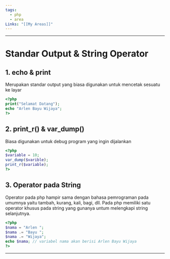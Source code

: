 ```yaml
---
tags:
  - php
  - area
Links: "[[My Areas]]"
---
```

---
# Standar Output & String Operator

## 1. echo & print
Merupakan standar output yang biasa digunakan untuk mencetak sesuatu ke layar
```php
<?php 
print("Selamat Datang");
echo "Arlen Bayu Wijaya";
?>
```

## 2. print_r() & var_dump()
Biasa digunakan untuk debug program yang ingin dijalankan
```php
<?php
$variable = 10;
var_dump($varible);
print_r($variable);
?>
```

## 3. Operator pada String
Operator pada php hampir sama dengan bahasa pemrograman pada umumnya yaitu tambah, kurang, kali, bagi, dll. Pada php memiliki satu operator khusus pada string yang gunanya untum melengkapi string selanjutnya.
```php
<?php 
$nama = "Arlen ";
$nama .= "Bayu ";
$nama .= "Wijaya";
echo $nama; // variabel nama akan berisi Arlen Bayu Wijaya
?>
```

---

